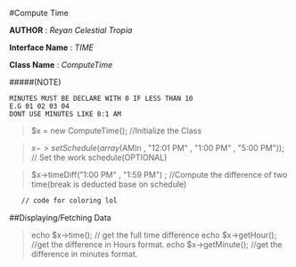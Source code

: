 #Compute Time


**AUTHOR** 			: *Reyan Celestial Tropia*

**Interface Name** 	: *TIME*

**Class Name** 		: *ComputeTime*

#####(NOTE)

	MINUTES MUST BE DECLARE WITH 0 IF LESS THAN 10
	E.G 01 02 03 04
	DONT USE MINUTES LIKE 8:1 AM

>$x = new ComputeTime(); //Initialize the Class

>$x->setSchedule(array($AMIn , "12:01 PM" , "1:00 PM" , "5:00 PM")); // Set the work schedule(OPTIONAL)

>$x->timeDiff("1:00 PM" , "1:59 PM") ; //Compute the difference of two time(break is deducted base on schedule)

```html
   // code for coloring lol
```

##Displaying/Fetching Data
> echo $x->time(); // get the full time difference
> echo $x->getHour(); //get the difference in Hours format.
> echo $x->getMinute(); //get the difference in minutes format.
